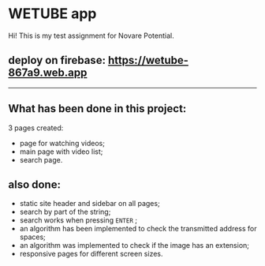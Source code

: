 # WETUBE app

Hi! This is my test assignment for Novare Potential.

## deploy on firebase: https://wetube-867a9.web.app

---

## What has been done in this project:

3 pages created:

- page for watching videos;
- main page with video list;
- search page.

## also done:

- static site header and sidebar on all pages;
- search by part of the string;
- search works when pressing `ENTER` ;
- an algorithm has been implemented to check the transmitted address for spaces;
- an algorithm was implemented to check if the image has an extension;
- responsive pages for different screen sizes.
